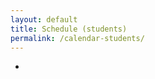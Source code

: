 ```yaml
---
layout: default
title: Schedule (students)
permalink: /calendar-students/
---
```


-

<!-- <link href="https://assets.calendly.com/assets/external/widget.css" rel="stylesheet">
<div class="calendly-inline-widget" data-url="https://calendly.com/cribb-tutoring/students/?hide_gdpr_banner=1" style="min-width:320px;height:700px;"></div>
<script src="https://assets.calendly.com/assets/external/widget.js" async></script>
-->

<div class="tidycal-embed" data-path="cribbtutoring/student-tutor"></div><script src="https://asset-tidycal.b-cdn.net/js/embed.js" async></script>


